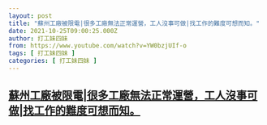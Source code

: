 ```yaml
---
layout: post
title: "蘇州工廠被限電|很多工廠無法正常運營，工人沒事可做|找工作的難度可想而知。"
date: 2021-10-25T09:00:25.000Z
author: 打工妹四妹
from: https://www.youtube.com/watch?v=YW0bzjUIf-o
tags: [ 打工妹四妹 ]
categories: [ 打工妹四妹 ]
---
```

<!--1635152425000-->
[蘇州工廠被限電|很多工廠無法正常運營，工人沒事可做|找工作的難度可想而知。](https://www.youtube.com/watch?v=YW0bzjUIf-o)
------

<div>

</div>
